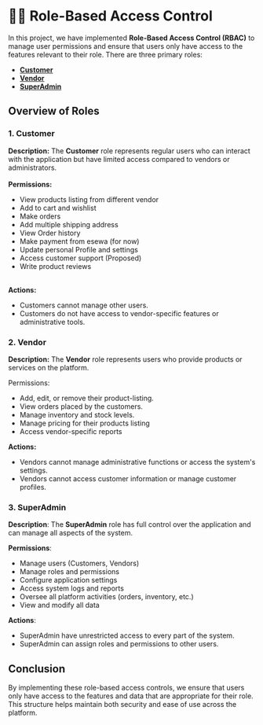 # 👨‍🦱 Role-Based Access Control

In this project,  we have implemented **Role-Based Access Control (RBAC)** to manage user permissions and ensure that users only have access to the features relevant to their role. There are three primary roles:

* [**Customer**](role-based-access-control.md#id-1.-customer)
* [**Vendor**](role-based-access-control.md#id-2.-vendor)
* [**SuperAdmin**](role-based-access-control.md#id-3.-superadmin)

## Overview of Roles

### 1. Customer

**Description:** The **Customer** role represents regular users who can interact with the application but have limited access compared to vendors or administrators.\
\
**Permissions:**

* View products listing from different vendor
* Add to cart and wishlist
* Make orders
* Add multiple shipping address
* View Order history
* Make payment from esewa (for now)
* Update personal Profile and settings
* Access customer support (Proposed)
* Write product reviews

\
**Actions:**

* Customers cannot manage other users.
* Customers do not have access to vendor-specific features or administrative tools.



### 2. Vendor

**Description:** The **Vendor** role represents users who provide products or services on the platform.

Permissions:

* Add, edit, or remove their product-listing.
* View orders placed by the customers.
* Manage inventory and stock levels.
* Manage pricing for their products listing
* Access vendor-specific reports

**Actions:**

* Vendors cannot manage administrative functions or access the system's settings.
* Vendors cannot access customer information or manage customer profiles.

### 3. SuperAdmin

**Description**: The **SuperAdmin** role has full control over the application and can manage all aspects of the system.

**Permissions**:

* Manage users (Customers, Vendors)
* Manage roles and permissions
* Configure application settings
* Access system logs and reports
* Oversee all platform activities (orders, inventory, etc.)
* View and modify all data

**Actions**:

* SuperAdmin have unrestricted access to every part of the system.
* SuperAdmin can assign roles and permissions to other users.

## Conclusion

By implementing these role-based access controls, we ensure that users only have access to the features and data that are appropriate for their role. This structure helps maintain both security and ease of use across the platform.
